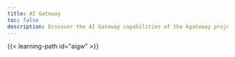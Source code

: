 ```yaml
---
title: AI Gateway
toc: false
description: Discover the AI Gateway capabilities of the kgateway project
---
```


{{< learning-path id="aigw" >}}